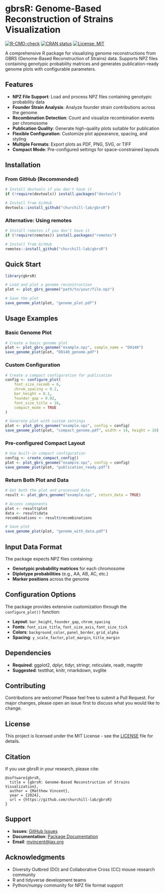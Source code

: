 # gbrsR: Genome-Based Reconstruction of Strains Visualization

[![R-CMD-check](https://github.com/churchill-lab/gbrsR/workflows/R-CMD-check/badge.svg)](https://github.com/churchill-lab/gbrsR/actions)
[![CRAN status](https://www.r-pkg.org/badges/version/gbrsR)](https://cran.r-project.org/package=gbrsR)
[![License: MIT](https://img.shields.io/badge/License-MIT-yellow.svg)](https://opensource.org/licenses/MIT)

A comprehensive R package for visualizing genome reconstructions from GBRS (Genome-Based Reconstruction of Strains) data. Supports NPZ files containing genotypic probability matrices and generates publication-ready genome plots with configurable parameters.

## Features

- **NPZ File Support**: Load and process NPZ files containing genotypic probability data
- **Founder Strain Analysis**: Analyze founder strain contributions across the genome
- **Recombination Detection**: Count and visualize recombination events per chromosome
- **Publication Quality**: Generate high-quality plots suitable for publication
- **Flexible Configuration**: Customize plot appearance, spacing, and styling
- **Multiple Formats**: Export plots as PDF, PNG, SVG, or TIFF
- **Compact Mode**: Pre-configured settings for space-constrained layouts

## Installation

### From GitHub (Recommended)

```r
# Install devtools if you don't have it
if (!require(devtools)) install.packages("devtools")

# Install from GitHub
devtools::install_github("churchill-lab/gbrsR")
```

### Alternative: Using remotes

```r
# Install remotes if you don't have it
if (!require(remotes)) install.packages("remotes")

# Install from GitHub
remotes::install_github("churchill-lab/gbrsR")
```

## Quick Start

```r
library(gbrsR)

# Load and plot a genome reconstruction
plot <- plot_gbrs_genome("path/to/your/file.npz")

# Save the plot
save_genome_plot(plot, "genome_plot.pdf")
```

## Usage Examples

### Basic Genome Plot

```r
# Create a basic genome plot
plot <- plot_gbrs_genome("example.npz", sample_name = "DO140")
save_genome_plot(plot, "DO140_genome.pdf")
```

### Custom Configuration

```r
# Create a compact configuration for publication
config <- configure_plot(
    font_size_recomb = 6,
    chrom_spacing = 0.2,
    bar_height = 0.1,
    founder_gap = 0.02,
    font_size_title = 16,
    compact_mode = TRUE
)

# Generate plot with custom settings
plot <- plot_gbrs_genome("example.npz", config = config)
save_genome_plot(plot, "compact_genome.pdf", width = 14, height = 10)
```

### Pre-configured Compact Layout

```r
# Use built-in compact configuration
config <- create_compact_config()
plot <- plot_gbrs_genome("example.npz", config = config)
save_genome_plot(plot, "publication_ready.pdf")
```

### Return Both Plot and Data

```r
# Get both the plot and processed data
result <- plot_gbrs_genome("example.npz", return_data = TRUE)

# Access components
plot <- result$plot
data <- result$data
recombinations <- result$recombinations

# Save plot
save_genome_plot(plot, "genome_with_data.pdf")
```

## Input Data Format

The package expects NPZ files containing:
- **Genotypic probability matrices** for each chromosome
- **Diplotype probabilities** (e.g., AA, AB, AC, etc.)
- **Marker positions** across the genome

## Configuration Options

The package provides extensive customization through the `configure_plot()` function:

- **Layout**: `bar_height`, `founder_gap`, `chrom_spacing`
- **Fonts**: `font_size_title`, `font_size_axis`, `font_size_tick`
- **Colors**: `background_color`, `panel_border`, `grid_alpha`
- **Spacing**: `y_scale_factor`, `plot_margin`, `title_margin`

## Dependencies

- **Required**: ggplot2, dplyr, tidyr, stringr, reticulate, readr, magrittr
- **Suggested**: testthat, knitr, rmarkdown, svglite

## Contributing

Contributions are welcome! Please feel free to submit a Pull Request. For major changes, please open an issue first to discuss what you would like to change.

## License

This project is licensed under the MIT License - see the [LICENSE](LICENSE) file for details.

## Citation

If you use gbrsR in your research, please cite:

```
@software{gbrsR,
  title = {gbrsR: Genome-Based Reconstruction of Strains Visualization},
  author = {Matthew Vincent},
  year = {2024},
  url = {https://github.com/churchill-lab/gbrsR}
}
```

## Support

- **Issues**: [GitHub Issues](https://github.com/churchill-lab/gbrsR/issues)
- **Documentation**: [Package Documentation](https://churchill-lab.github.io/gbrsR/)
- **Email**: mvincent@jax.org

## Acknowledgments

- Diversity Outbred (DO) and Collaborative Cross (CC) mouse research community
- R and tidyverse development teams
- Python/numpy community for NPZ file format support
